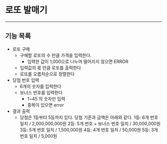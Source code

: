 # 로또 발매기

*** 

## 기능 목록

+ 로또 구매
    + 구매할 로또의 수 만큼 가격을 입력한다.
        + 입력한 값이 1,000으로 나누어 떨어지지 않으면 ERROR
    + 입력값의 몫 만큼 로또를 출력한다
    + 로또를 오름차순으로 정렬한다
+ 당첨 번호 입력
    + 6개의 숫자를 입력한다
    + 보너스 번호를 입력한다
        + 1~45 의 숫자만 입력
        + 중복이 있으면 error
+ 결과 출력
    + 당첨은 1등부터 5등까지 있다. 당첨 기준과 금액은 아래와 같다.
        1등: 6개 번호 일치 / 2,000,000,000원
        2등: 5개 번호 + 보너스 번호 일치 / 30,000,000원
        3등: 5개 번호 일치 / 1,500,000원
        4등: 4개 번호 일치 / 50,000원
        5등: 3개 번호 일치 / 5,000원